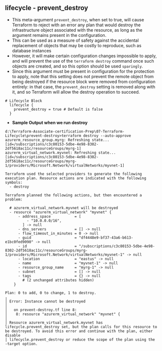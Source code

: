 ## lifecycle - prevent_destroy
- This meta-argument `prevent_destroy`, when set to true, will cause Terraform to reject with an error any plan that would destroy the infrastructure object associated with the resource, as long as the argument remains present in the configuration.
- This can be used as a measure of safety against the accidental replacement of objects that may be costly to reproduce, such as database instances
- However, it will make certain configuration changes impossible to apply, and will prevent the use of the `terraform destroy` command once such objects are created, and so this option should be used `sparingly`.
- Since this argument must be present in configuration for the protection to apply, note that this setting does not prevent the remote object from being destroyed if the resource block were removed from configuration entirely: in that case, the `prevent_destroy` setting is removed along with it, and so Terraform will allow the destroy operation to succeed.
```t
# Lifecycle Block
  lifecycle {
    prevent_destroy = true # Default is false
  }
```

- **Sample Output when we run destroy**
```log
d:\Terraform-Associate-certification-Prep\07-Terraform-Lifecycle\prevent-destroy>terraform destroy --auto-approve
azurerm_resource_group.myrg: Refreshing state... [id=/subscriptions/c3c80153-5dbe-4e98-8302-2df5618ac11c/resourceGroups/myrg-1]
azurerm_virtual_network.myvnet: Refreshing state... [id=/subscriptions/c3c80153-5dbe-4e98-8302-2df5618ac11c/resourceGroups/myrg-1/providers/Microsoft.Network/virtualNetworks/myvnet-1]

Terraform used the selected providers to generate the following execution plan. Resource actions are indicated with the following symbols:
  - destroy

Terraform planned the following actions, but then encountered a problem:

  # azurerm_virtual_network.myvnet will be destroyed
  - resource "azurerm_virtual_network" "myvnet" {
      - address_space           = [
          - "10.0.0.0/16",
        ] -> null
      - dns_servers             = [] -> null
      - flow_timeout_in_minutes = 0 -> null
      - guid                    = "df4448e9-bf37-43a6-b613-e1bc0fed9090" -> null
      - id                      = "/subscriptions/c3c80153-5dbe-4e98-8302-2df5618ac11c/resourceGroups/myrg-1/providers/Microsoft.Network/virtualNetworks/myvnet-1" -> null
      - location                = "eastus" -> null
      - name                    = "myvnet-1" -> null
      - resource_group_name     = "myrg-1" -> null
      - subnet                  = [] -> null
      - tags                    = {} -> null
        # (2 unchanged attributes hidden)
    }

Plan: 0 to add, 0 to change, 1 to destroy.
╷
│ Error: Instance cannot be destroyed
│
│   on prevent-destroy.tf line 8:
│    8: resource "azurerm_virtual_network" "myvnet" {
│
│ Resource azurerm_virtual_network.myvnet has lifecycle.prevent_destroy set, but the plan calls for this resource to be destroyed. To avoid this error and continue with the plan, either disable
│ lifecycle.prevent_destroy or reduce the scope of the plan using the -target option.
```